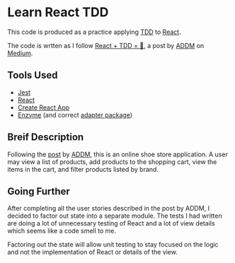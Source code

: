 # Learn React TDD
This code is produced as a practice applying [TDD][wiki-tdd] to [React][react].

The code is wrtten as I follow [React + TDD = 💖][med-react-tdd], a post by [ADDM][med-addm] on [Medium][med].

## Tools Used
* [Jest][jest]
* [React][react]
* [Create React App][gh-create-react-app]
* [Enzyme][enzyme] (and correct [adapter package][enzyme-pkgs])

## Breif Description
Following the [post][med-react-tdd] by [ADDM][med-addm], this is an online shoe store application. A user may view a list of products, add products to the shopping cart, view the items in the cart, and filter products listed by brand.

## Going Further
After completing all the user stories described in the post by ADDM, I decided to factor out state into a separate module. The tests I had written are doing a lot of unnecessary testing of React and a lot of view details which seems like a code smell to me.

Factoring out the state will allow unit testing to stay focused on the logic and not the implementation of React or details of the view.

<!-- links -->
[wiki-tdd]: https://en.wikipedia.org/wiki/Test-driven_development
[react]: https://reactjs.org/
[med-react-tdd]: https://medium.com/@admm/test-driven-development-in-react-is-easy-178c9c520f2f
[med-addm]: https://medium.com/@admm
[med]: https://medium.com/
[gh-create-react-app]: https://github.com/facebook/create-react-app
[jest]: https://facebook.github.io/jest/
[enzyme]: http://airbnb.io/enzyme/
[enzyme-pkgs]: https://github.com/airbnb/enzyme/tree/master/packages
